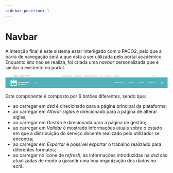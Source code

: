 ```yaml
---
sidebar_position: 1
---
```


# Navbar

A intenção final é este sistema estar interligado com o PACO2, pelo que a barra de navegação será a que esta a ser utilizada pelo portal académico.<br/>
Enquanto isto nao se realiza, foi criada uma *navbar* personalizada que é similar á existente no portal.

![Navbar](./navbar.png)

Este componente é composto por 6 botões diferentes, sendo que:
- ao carregar em *dsd* é direcionado para a página principal da plataforma;
- ao carregar em *Alterar siglas* é direcionado para a página de alterar siglas;
- ao carregar em *Gestão* é direcionada para a página de gestão;
- ao carregar em *Validar* é mostrado informações atuais sobre o estado em que a distribuição do serviço docente realizado pelo utilizador se encontra;
- ao carregar em *Exportar* é possível exportar o trabalho realizado para diferentes formatos;
- ao carregar no ícone de *refresh*, as informações introduzidas na *dsd* são atualizadas de modo a garantir uma boa organização dos dados no ecrã.

